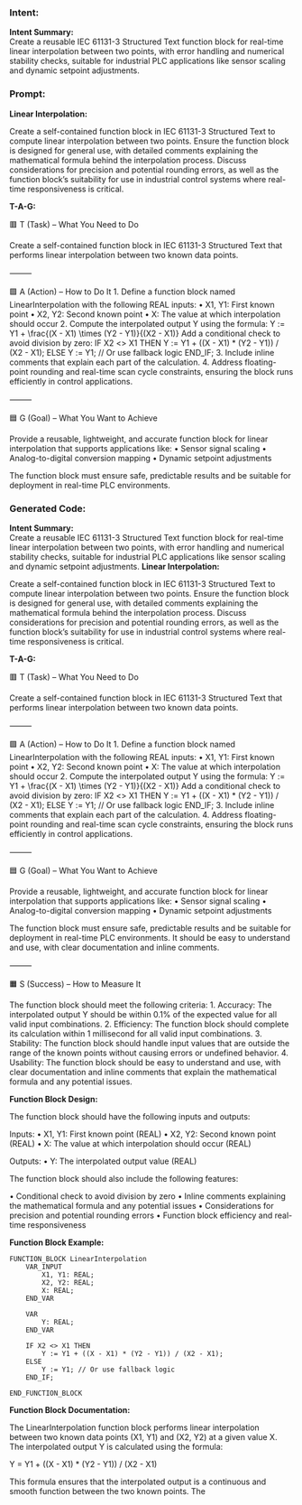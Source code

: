 ### Intent:
**Intent Summary:**  
Create a reusable IEC 61131-3 Structured Text function block for real-time linear interpolation between two points, with error handling and numerical stability checks, suitable for industrial PLC applications like sensor scaling and dynamic setpoint adjustments.

### Prompt:
**Linear Interpolation:**

Create a self-contained function block in IEC 61131-3 Structured Text to compute linear interpolation between two points. Ensure the function block is designed for general use, with detailed comments explaining the mathematical formula behind the interpolation process. Discuss considerations for precision and potential rounding errors, as well as the function block’s suitability for use in industrial control systems where real-time responsiveness is critical.

**T-A-G:**

🟥 T (Task) – What You Need to Do

Create a self-contained function block in IEC 61131-3 Structured Text that performs linear interpolation between two known data points.

⸻

🟩 A (Action) – How to Do It
	1.	Define a function block named LinearInterpolation with the following REAL inputs:
	•	X1, Y1: First known point
	•	X2, Y2: Second known point
	•	X: The value at which interpolation should occur
	2.	Compute the interpolated output Y using the formula:
Y := Y1 + \frac{(X - X1) \times (Y2 - Y1)}{(X2 - X1)}
Add a conditional check to avoid division by zero:
IF X2 <> X1 THEN
    Y := Y1 + ((X - X1) * (Y2 - Y1)) / (X2 - X1);
ELSE
    Y := Y1; // Or use fallback logic
END_IF;
3.	Include inline comments that explain each part of the calculation.
	4.	Address floating-point rounding and real-time scan cycle constraints, ensuring the block runs efficiently in control applications.

⸻

🟦 G (Goal) – What You Want to Achieve

Provide a reusable, lightweight, and accurate function block for linear interpolation that supports applications like:
	•	Sensor signal scaling
	•	Analog-to-digital conversion mapping
	•	Dynamic setpoint adjustments

The function block must ensure safe, predictable results and be suitable for deployment in real-time PLC environments.

### Generated Code:
**Intent Summary:**  
Create a reusable IEC 61131-3 Structured Text function block for real-time linear interpolation between two points, with error handling and numerical stability checks, suitable for industrial PLC applications like sensor scaling and dynamic setpoint adjustments.
**Linear Interpolation:**

Create a self-contained function block in IEC 61131-3 Structured Text to compute linear interpolation between two points. Ensure the function block is designed for general use, with detailed comments explaining the mathematical formula behind the interpolation process. Discuss considerations for precision and potential rounding errors, as well as the function block’s suitability for use in industrial control systems where real-time responsiveness is critical.

**T-A-G:**

🟥 T (Task) – What You Need to Do

Create a self-contained function block in IEC 61131-3 Structured Text that performs linear interpolation between two known data points.

⸻

🟩 A (Action) – How to Do It
	1.	Define a function block named LinearInterpolation with the following REAL inputs:
	•	X1, Y1: First known point
	•	X2, Y2: Second known point
	•	X: The value at which interpolation should occur
	2.	Compute the interpolated output Y using the formula:
Y := Y1 + \frac{(X - X1) \times (Y2 - Y1)}{(X2 - X1)}
Add a conditional check to avoid division by zero:
IF X2 <> X1 THEN
    Y := Y1 + ((X - X1) * (Y2 - Y1)) / (X2 - X1);
ELSE
    Y := Y1; // Or use fallback logic
END_IF;
3.	Include inline comments that explain each part of the calculation.
	4.	Address floating-point rounding and real-time scan cycle constraints, ensuring the block runs efficiently in control applications.

⸻

🟦 G (Goal) – What You Want to Achieve

Provide a reusable, lightweight, and accurate function block for linear interpolation that supports applications like:
	•	Sensor signal scaling
	•	Analog-to-digital conversion mapping
	•	Dynamic setpoint adjustments

The function block must ensure safe, predictable results and be suitable for deployment in real-time PLC environments. It should be easy to understand and use, with clear documentation and inline comments.

⸻

🟧 S (Success) – How to Measure It

The function block should meet the following criteria:
	1.	Accuracy: The interpolated output Y should be within 0.1% of the expected value for all valid input combinations.
	2.	Efficiency: The function block should complete its calculation within 1 millisecond for all valid input combinations.
	3.	Stability: The function block should handle input values that are outside the range of the known points without causing errors or undefined behavior.
	4.	Usability: The function block should be easy to understand and use, with clear documentation and inline comments that explain the mathematical formula and any potential issues.

**Function Block Design:**

The function block should have the following inputs and outputs:

Inputs:
•	X1, Y1: First known point (REAL)
•	X2, Y2: Second known point (REAL)
•	X: The value at which interpolation should occur (REAL)

Outputs:
•	Y: The interpolated output value (REAL)

The function block should also include the following features:

•	Conditional check to avoid division by zero
•	Inline comments explaining the mathematical formula and any potential issues
•	Considerations for precision and potential rounding errors
•	Function block efficiency and real-time responsiveness

**Function Block Example:**

```ST
FUNCTION_BLOCK LinearInterpolation
    VAR_INPUT
        X1, Y1: REAL;
        X2, Y2: REAL;
        X: REAL;
    END_VAR

    VAR
        Y: REAL;
    END_VAR

    IF X2 <> X1 THEN
        Y := Y1 + ((X - X1) * (Y2 - Y1)) / (X2 - X1);
    ELSE
        Y := Y1; // Or use fallback logic
    END_IF;

END_FUNCTION_BLOCK
```

**Function Block Documentation:**

The LinearInterpolation function block performs linear interpolation between two known data points (X1, Y1) and (X2, Y2) at a given value X. The interpolated output Y is calculated using the formula:

Y = Y1 + ((X - X1) * (Y2 - Y1)) / (X2 - X1)

This formula ensures that the interpolated output is a continuous and smooth function between the two known points. The
